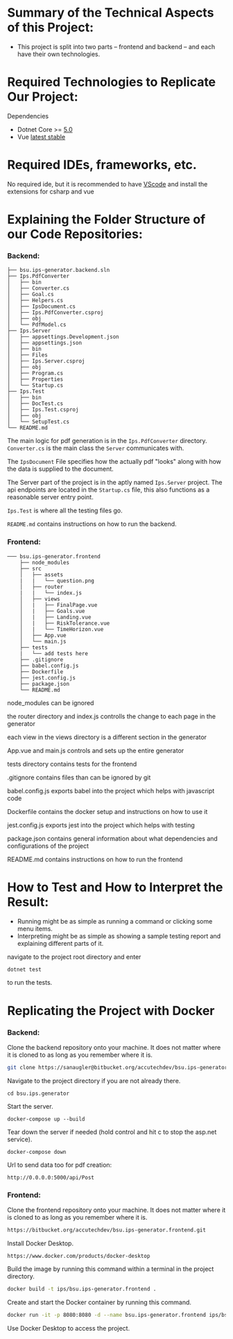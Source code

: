 # Summary of the Technical Aspects of this Project:
- This project is split into two parts – frontend and backend – and each have their own technologies.

# Required Technologies to Replicate Our Project:
Dependencies
- Dotnet Core >= [5.0](https://dotnet.microsoft.com/download)
- Vue [latest stable](https://vuejs.org/v2/guide/installation.html)

# Required IDEs, frameworks, etc.
No required ide, but it is recommended to have [VScode](https://code.visualstudio.com/) and install the extensions for csharp and vue

# Explaining the Folder Structure of our Code Repositories:

### Backend:
```
├── bsu.ips-generator.backend.sln
├── Ips.PdfConverter
│   ├── bin
│   ├── Converter.cs
│   ├── Goal.cs
│   ├── Helpers.cs
│   ├── IpsDocument.cs
│   ├── Ips.PdfConverter.csproj
│   ├── obj
│   └── PdfModel.cs
├── Ips.Server
│   ├── appsettings.Development.json
│   ├── appsettings.json
│   ├── bin
│   ├── Files
│   ├── Ips.Server.csproj
│   ├── obj
│   ├── Program.cs
│   ├── Properties
│   └── Startup.cs
├── Ips.Test
│   ├── bin
│   ├── DocTest.cs
│   ├── Ips.Test.csproj
│   ├── obj
│   └── SetupTest.cs
└── README.md
```

The main logic for pdf generation is in the `Ips.PdfConverter` directory.
`Converter.cs` is the main class the `Server` communicates with.

The `IpsDocument` File specifies how the actually pdf "looks" along with
how the data is supplied to the document.

The Server part of the project is in the aptly named `Ips.Server` project.
The api endpoints are located in the `Startup.cs` file, this also functions as a reasonable server entry point.

`Ips.Test` is where all the testing files go.

`README.md` contains instructions on how to run the backend.

### Frontend:
```
─── bsu.ips-generator.frontend
    ├── node_modules
    ├── src
    │   ├── assets
    |   |   └── question.png
    │   ├── router
    |   |   └── index.js
    │   ├── views
    │   |   ├── FinalPage.vue
    │   |   ├── Goals.vue
    │   |   ├── Landing.vue
    │   |   ├── RiskTolerance.vue
    │   |   └── TimeHorizon.vue
    │   ├── App.vue
    │   └── main.js
    ├── tests
    |   └── add tests here
    ├── .gitignore
    ├── babel.config.js
    ├── Dockerfile
    ├── jest.config.js
    ├── package.json
    └── README.md
```
node_modules can be ignored

the router directory and index.js controlls the change to each page in the generator

each view in the views directory is a different section in the generator

App.vue and main.js controls and sets up the entire generator

tests directory contains tests for the frontend

.gitignore contains files than can be ignored by git

babel.config.js exports babel into the project which helps with javascript code

Dockerfile contains the docker setup and instructions on how to use it

jest.config.js exports jest into the project which helps with testing

package.json contains general information about what dependencies and configurations of the project

README.md contains instructions on how to run the frontend

# How to Test and How to Interpret the Result:
  - Running might be as simple as running a command or clicking some menu items.
  - Interpreting might be as simple as showing a sample testing report and explaining different parts of it.

navigate to the project root directory and enter
```bash
dotnet test
```
to run the tests.

#  Replicating the Project with Docker

### Backend:

Clone the backend repository onto your machine. It does not matter where it is cloned to as long as you remember where it is.
```bash
git clone https://sanaugler@bitbucket.org/accutechdev/bsu.ips-generator.backend.git
```

Navigate to the project directory if you are not already there.
```
cd bsu.ips.generator
```

Start the server.
```
docker-compose up --build
```

Tear down the server if needed (hold control and hit c to stop the asp.net service).
```
docker-compose down
```

Url to send data too for pdf creation:
```
http://0.0.0.0:5000/api/Post
```

### Frontend:
Clone the frontend repository onto your machine. It does not matter where it is cloned to as long as you remember where it is.
```bash
https://bitbucket.org/accutechdev/bsu.ips-generator.frontend.git
```

Install Docker Desktop.
```
https://www.docker.com/products/docker-desktop
```

Build the image by running this command within a terminal in the project directory.
```bash
docker build -t ips/bsu.ips-generator.frontend .
```

Create and start the Docker container by running this command.
```bash
docker run -it -p 8080:8080 -d --name bsu.ips-generator.frontend ips/bsu.ips-generator.frontend
```

Use Docker Desktop to access the project.
